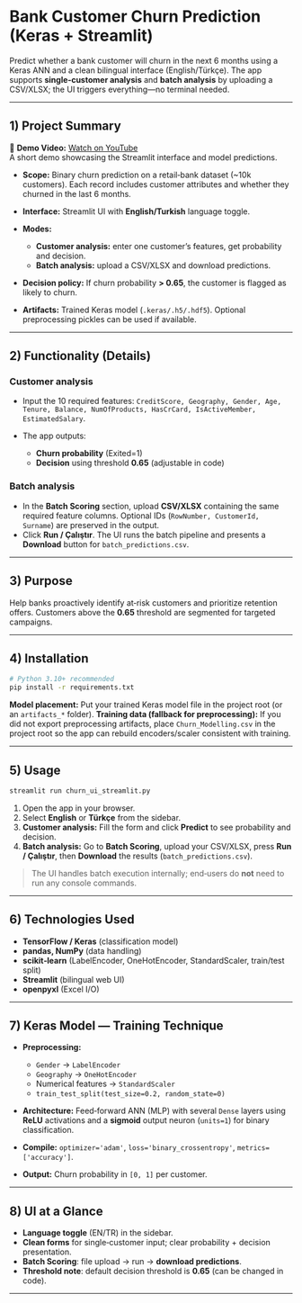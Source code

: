 # Bank Customer Churn Prediction (Keras + Streamlit)

Predict whether a bank customer will churn in the next 6 months using a Keras ANN and a clean bilingual interface (English/Türkçe). The app supports **single‑customer analysis** and **batch analysis** by uploading a CSV/XLSX; the UI triggers everything—no terminal needed.

---

## 1) Project Summary


🎥 **Demo Video:** [Watch on YouTube](https://youtu.be/Da46G0PJlD0?si=FVk7Q4svmVSqxLn3)  
A short demo showcasing the Streamlit interface and model predictions.

* **Scope:** Binary churn prediction on a retail‑bank dataset (~10k customers). Each record includes customer attributes and whether they churned in the last 6 months.
* **Interface:** Streamlit UI with **English/Turkish** language toggle.
* **Modes:**

  * **Customer analysis:** enter one customer’s features, get probability and decision.
  * **Batch analysis:** upload a CSV/XLSX and download predictions.
* **Decision policy:** If churn probability **> 0.65**, the customer is flagged as likely to churn.
* **Artifacts:** Trained Keras model (`.keras/.h5/.hdf5`). Optional preprocessing pickles can be used if available.

---

## 2) Functionality (Details)

### Customer analysis

* Input the 10 required features: `CreditScore, Geography, Gender, Age, Tenure, Balance, NumOfProducts, HasCrCard, IsActiveMember, EstimatedSalary`.
* The app outputs:

  * **Churn probability** (Exited=1)
  * **Decision** using threshold **0.65** (adjustable in code)

### Batch analysis

* In the **Batch Scoring** section, upload **CSV/XLSX** containing the same required feature columns. Optional IDs (`RowNumber, CustomerId, Surname`) are preserved in the output.
* Click **Run / Çalıştır**. The UI runs the batch pipeline and presents a **Download** button for `batch_predictions.csv`.

---

## 3) Purpose

Help banks proactively identify at‑risk customers and prioritize retention offers. Customers above the **0.65** threshold are segmented for targeted campaigns.

---

## 4) Installation

```bash
# Python 3.10+ recommended
pip install -r requirements.txt
```

**Model placement:** Put your trained Keras model file in the project root (or an `artifacts_*` folder).
**Training data (fallback for preprocessing):** If you did not export preprocessing artifacts, place `Churn_Modelling.csv` in the project root so the app can rebuild encoders/scaler consistent with training.

---

## 5) Usage

```bash
streamlit run churn_ui_streamlit.py
```

1. Open the app in your browser.
2. Select **English** or **Türkçe** from the sidebar.
3. **Customer analysis:** Fill the form and click **Predict** to see probability and decision.
4. **Batch analysis:** Go to **Batch Scoring**, upload your CSV/XLSX, press **Run / Çalıştır**, then **Download** the results (`batch_predictions.csv`).

> The UI handles batch execution internally; end‑users do **not** need to run any console commands.

---

## 6) Technologies Used

* **TensorFlow / Keras** (classification model)
* **pandas, NumPy** (data handling)
* **scikit‑learn** (LabelEncoder, OneHotEncoder, StandardScaler, train/test split)
* **Streamlit** (bilingual web UI)
* **openpyxl** (Excel I/O)

---

## 7) Keras Model — Training Technique

* **Preprocessing:**

  * `Gender` → `LabelEncoder`
  * `Geography` → `OneHotEncoder`
  * Numerical features → `StandardScaler`
  * `train_test_split(test_size=0.2, random_state=0)`
* **Architecture:** Feed‑forward ANN (MLP) with several `Dense` layers using **ReLU** activations and a **sigmoid** output neuron (`units=1`) for binary classification.
* **Compile:** `optimizer='adam'`, `loss='binary_crossentropy'`, `metrics=['accuracy']`.
* **Output:** Churn probability in `[0, 1]` per customer.

---

## 8) UI at a Glance

* **Language toggle** (EN/TR) in the sidebar.
* **Clean forms** for single‑customer input; clear probability + decision presentation.
* **Batch Scoring**: file upload → run → **download predictions**.
* **Threshold note**: default decision threshold is **0.65** (can be changed in code).

---
